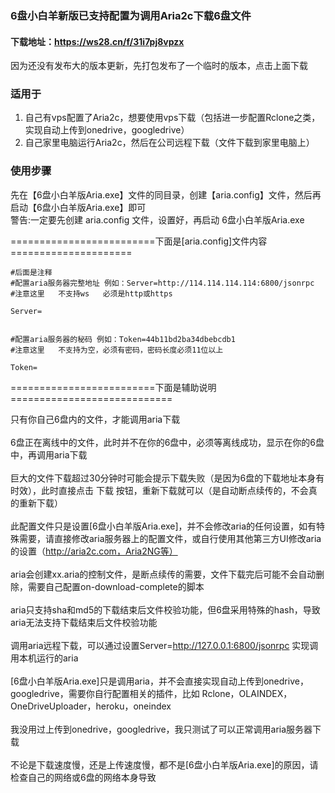### 6盘小白羊新版已支持配置为调用Aria2c下载6盘文件


#### 下载地址：https://ws28.cn/f/31i7pj8vpzx

因为还没有发布大的版本更新，先打包发布了一个临时的版本，点击上面下载

### 适用于

1. 自己有vps配置了Aria2c，想要使用vps下载（包括进一步配置Rclone之类，实现自动上传到onedrive，googledrive）
2. 自己家里电脑运行Aria2c，然后在公司远程下载（文件下载到家里电脑上）

### 使用步骤

先在【6盘小白羊版Aria.exe】文件的同目录，创建【aria.config】文件，然后再启动【6盘小白羊版Aria.exe】即可<br/>
警告:一定要先创建  aria.config  文件，设置好，再启动  6盘小白羊版Aria.exe  

=========================下面是[aria.config]文件内容=====================<br/>
~~~
#后面是注释
#配置aria服务器完整地址 例如：Server=http://114.114.114.114:6800/jsonrpc
#注意这里   不支持ws   必须是http或https

Server=


#配置aria服务器的秘码 例如：Token=44b11bd2ba34dbebcdb1
#注意这里   不支持为空，必须有密码，密码长度必须11位以上

Token=

~~~



=========================下面是辅助说明============================<br/>

只有你自己6盘内的文件，才能调用aria下载<br/><br/>
6盘正在离线中的文件，此时并不在你的6盘中，必须等离线成功，显示在你的6盘中，再调用aria下载<br/><br/>
巨大的文件下载超过30分钟时可能会提示下载失败（是因为6盘的下载地址本身有时效），此时直接点击  下载  按钮，重新下载就可以（是自动断点续传的，不会真的重新下载）<br/><br/>
此配置文件只是设置[6盘小白羊版Aria.exe]，并不会修改aria的任何设置，如有特殊需要，请直接修改aria服务器上的配置文件，或自行使用其他第三方UI修改aria的设置（http://aria2c.com，Aria2NG等）<br/><br/>
aria会创建xx.aria的控制文件，是断点续传的需要，文件下载完后可能不会自动删除，需要自己配置on-download-complete的脚本<br/><br/>
aria只支持sha和md5的下载结束后文件校验功能，但6盘采用特殊的hash，导致aria无法支持下载结束后文件校验功能<br/><br/>
调用aria远程下载，可以通过设置Server=http://127.0.0.1:6800/jsonrpc 实现调用本机运行的aria<br/><br/>
[6盘小白羊版Aria.exe]只是调用aria，并不会直接实现自动上传到onedrive，googledrive，需要你自行配置相关的插件，比如  Rclone，OLAINDEX，OneDriveUploader，heroku，oneindex<br/><br/>
我没用过上传到onedrive，googledrive，我只测试了可以正常调用aria服务器下载<br/><br/>
不论是下载速度慢，还是上传速度慢，都不是[6盘小白羊版Aria.exe]的原因，请检查自己的网络或6盘的网络本身导致<br/><br/>
